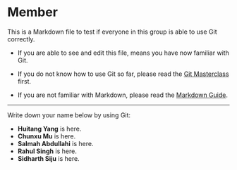 # Member

This is a Markdown file to test if everyone in this group is able to use Git correctly.

-   If you are able to see and edit this file, means you have now familiar with Git.

-   If you do not know how to use Git so far, please read the [Git Masterclass](https://bham-my.sharepoint.com/personal/hxy027_student_bham_ac_uk/Documents/Team%20Project%20AI%2054/Masterclass/git-masterclass.pdf?csf=1&web=1&e=ULU3Vh) first.

-   If you are not familiar with Markdown, please read the [Markdown Guide](https://www.markdownguide.org/basic-syntax/).

---

Write down your name below by using Git:

-   **Huitang Yang** is here.
-   **Chunxu Mu** is here.
-   **Salmah Abdullahi** is here.
-   **Rahul Singh** is here.
-   **Sidharth Siju** is here.

